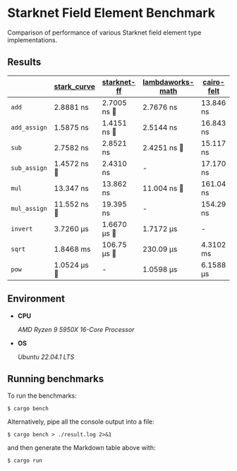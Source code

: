 # Starknet Field Element Benchmark

Comparison of performance of various Starknet field element type implementations.

## Results

|              | [stark_curve](https://github.com/eqlabs/pathfinder) | [starknet-ff](https://github.com/xJonathanLEI/starknet-rs) | [lambdaworks-math](https://github.com/lambdaclass/lambdaworks) | [cairo-felt](https://github.com/lambdaclass/cairo-rs) |
| ------------ | --------------------------------------------------- | ---------------------------------------------------------- | -------------------------------------------------------------- | ----------------------------------------------------- |
| `add`        | 2.8881 ns                                           | 2.7005 ns :crown:                                          | 2.7676 ns                                                      | 13.846 ns                                             |
| `add_assign` | 1.5875 ns                                           | 1.4151 ns :crown:                                          | 2.5144 ns                                                      | 16.843 ns                                             |
| `sub`        | 2.7582 ns                                           | 2.8521 ns                                                  | 2.4251 ns :crown:                                              | 15.117 ns                                             |
| `sub_assign` | 1.4572 ns :crown:                                   | 2.4310 ns                                                  | -                                                              | 17.170 ns                                             |
| `mul`        | 13.347 ns                                           | 13.862 ns                                                  | 11.004 ns :crown:                                              | 161.04 ns                                             |
| `mul_assign` | 11.552 ns :crown:                                   | 19.395 ns                                                  | -                                                              | 154.29 ns                                             |
| `invert`     | 3.7260 µs                                           | 1.6670 µs :crown:                                          | 1.7172 µs                                                      | -                                                     |
| `sqrt`       | 1.8468 ms                                           | 106.75 µs :crown:                                          | 230.09 µs                                                      | 4.3102 ms                                             |
| `pow`        | 1.0524 µs :crown:                                   | -                                                          | 1.0598 µs                                                      | 6.1588 µs                                             |

## Environment

- **CPU**

  _AMD Ryzen 9 5950X 16-Core Processor_

- **OS**

  _Ubuntu 22.04.1 LTS_

## Running benchmarks

To run the benchmarks:

```console
$ cargo bench
```

Alternatively, pipe all the console output into a file:

```console
$ cargo bench > ./result.log 2>&1
```

and then generate the Markdown table above with:

```console
$ cargo run
```
